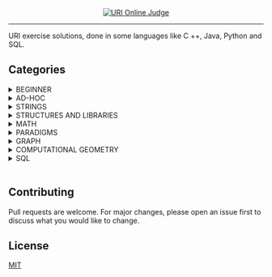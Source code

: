 <p align="center"> 
  <a href="https://www.urionlinejudge.com.br/judge/pt/profile/189654" target="_blank"><img alt="
URI Online Judge" src="https://user-images.githubusercontent.com/26368939/110052090-be0a0b00-7d35-11eb-8827-993190a9568e.png"></a>
</p>

---

URI exercise solutions, done in some languages like C ++, Java, Python and SQL.
## Categories
<details>
  <summary>BEGINNER</summary>

- [1001](solutions/1001.java)
- [1002](solutions/1002.java)
- [1003](solutions/1003.java)
</details>

<details>
  <summary>AD-HOC</summary>

- [1030](solutions/1030.cpp)
- [1087](solutions/1087.cpp)
- [1103](solutions/1103.java)
</details>

<details>
  <summary>STRINGS</summary>

- [1253](solutions/1253.cpp)
- [1768](solutions/1768.cpp)
- [2087](solutions/2087.cpp)
</details>

<details>
  <summary>STRUCTURES AND LIBRARIES</summary>

- [1068](solutions/1068.cpp)
- [1069](solutions/1069.cpp)
- [1110](solutions/1110.cpp)
</details>

<details>
  <summary>MATH</summary>
  
- [1028](solutions/1028.py)
- [1161](solutions/1161.cpp)
- [1110](solutions/1110.cpp)
</details>

<details>
  <summary>PARADIGMS</summary>

- [1029](solutions/1029.cpp)
</details>

<details>
  <summary>GRAPH</summary>

- [1128](solutions/1128.java)
- [1195](solutions/1195.cpp)
</details>

<details>
  <summary>COMPUTATIONAL GEOMETRY</summary>
</details>

<details>
  <summary>SQL</summary>

- [2602](solutions/2602.sql)
- [2603](solutions/2603.sql)
- [2604](solutions/2604.sql)
- [2605](solutions/2605.sql)
- [2606](solutions/2606.sql)
- [2609](solutions/2609.sql)
</details>

<br>

## Contributing
Pull requests are welcome. For major changes, please open an issue first to discuss what you would like to change.

## License
[MIT](https://choosealicense.com/licenses/mit/)

